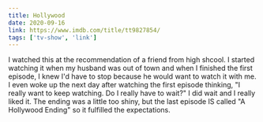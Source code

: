 ```yaml
---
title: Hollywood
date: 2020-09-16
link: https://www.imdb.com/title/tt9827854/
tags: ['tv-show', 'link']
---
```


I watched this at the recommendation of a friend from high shcool. I started watching it when
my husband was out of town and when I finished the first episode, I knew I'd have to stop because
he would want to watch it with me. I even woke up the next day after watching the first episode
thinking, "I really want to keep watching. Do I really have to wait?" I did wait and I really liked it.
The ending was a little too shiny, but the last episode IS called "A Hollywood Ending" so it
fulfilled the expectations.
